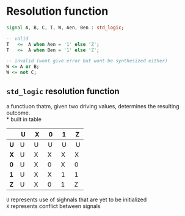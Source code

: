 # Resolution function

```vhdl
signal A, B, C, T, W, Aen, Ben : std_logic;

-- valid
T   <=  A when Aen = '1' else 'Z';
T   <=  A when Ben = '1' else 'Z';

-- invalid (wont give error but wont be synthesized either)
W <= A or B;
W <= not C;
```

## `std_logic` resolution function
a functiuon thatm, given two driving values, determines the resulting outcome.  
\* built in table

|       | U &emsp; X &emsp; 0 &emsp; 1 &emsp; Z |
|-------|---------------------------------------|
| **U** | U &emsp; U &emsp; U &emsp; U &emsp; U |
| **X** | U &emsp; X &emsp; X &emsp; X &emsp; X |
| **0** | U &emsp; X &emsp; 0 &emsp; X &emsp; 0 |
| **1** | U &emsp; X &emsp; X &emsp; 1 &emsp; 1 |
| **Z** | U &emsp; X &emsp; 0 &emsp; 1 &emsp; Z |

`U` represents use of sighnals that are yet to be initialized  
`X` represents conflict between signals